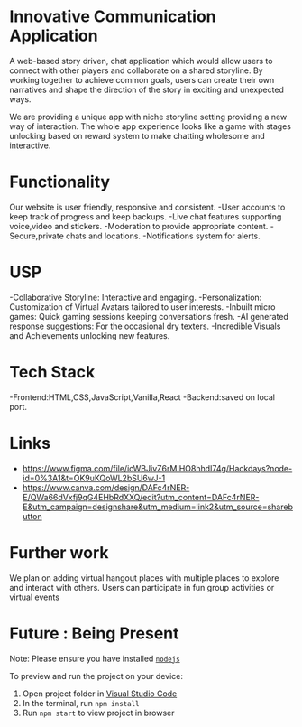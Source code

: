# Innovative Communication Application
A web-based story driven, chat application which would allow users to connect with other players and collaborate on a shared storyline. By working together to achieve common goals, users can create their own narratives and shape the direction of the story in exciting and unexpected ways.

We are providing a unique app with niche storyline setting providing a new way of interaction. The whole app experience looks like a game with stages unlocking based on reward system to make chatting wholesome and interactive.

# Functionality
Our website is user friendly, responsive and consistent.
-User accounts to keep track of progress and keep backups.
-Live chat features supporting voice,video and stickers.
-Moderation to provide appropriate content.
-Secure,private chats and locations.
-Notifications system for alerts.

# USP
-Collaborative Storyline: Interactive and engaging.
-Personalization: Customization of Virtual Avatars tailored to user interests.
-Inbuilt micro games: Quick gaming sessions keeping conversations fresh.
-AI generated response suggestions: For the occasional dry texters.
-Incredible Visuals and Achievements unlocking new features.

# Tech Stack
-Frontend:HTML,CSS,JavaScript,Vanilla,React
-Backend:saved on local port.

# Links
- https://www.figma.com/file/icWBJivZ6rMIHO8hhdI74g/Hackdays?node-id=0%3A1&t=OK9uKQoWL2bSU6wJ-1
- https://www.canva.com/design/DAFc4rNER-E/QWa66dVxfj9qG4EHbRdXXQ/edit?utm_content=DAFc4rNER-E&utm_campaign=designshare&utm_medium=link2&utm_source=sharebutton
# Further work
We plan on adding virtual hangout places with multiple places to explore and interact with others. Users can participate in fun group activities or virtual events
  
  # Future : Being Present

  Note: Please ensure you have installed <code><a href="https://nodejs.org/en/download/">nodejs</a></code>

  To preview and run the project on your device:
  1) Open project folder in <a href="https://code.visualstudio.com/download">Visual Studio Code</a>
  2) In the terminal, run `npm install`
  3) Run `npm start` to view project in browser
  
